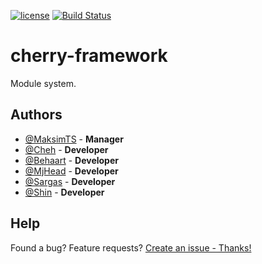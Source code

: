 [![license](https://img.shields.io/badge/license-GPL--v.3.0%2B-blue.svg?style=flat-square)](https://github.com/CherryFramework/cherry-framework/blob/master/LICENSE)
[![Build Status](https://travis-ci.org/CherryFramework/cherry-framework.svg?branch=master)](https://travis-ci.org/CherryFramework/cherry-framework)

# cherry-framework
Module system.

## Authors

* [@MaksimTS](https://github.com/MaksimTS) - **Manager**
* [@Cheh](https://github.com/cheh) - **Developer**
* [@Behaart](https://github.com/MakhonkoDenis) - **Developer**
* [@MjHead](https://github.com/MjHead) - **Developer**
* [@Sargas](https://github.com/SargasTM) - **Developer**
* [@Shin](https://github.com/shinTM) - **Developer**

## Help
Found a bug? Feature requests? [Create an issue - Thanks!](https://github.com/CherryFramework/cherry-framework/issues/new)
